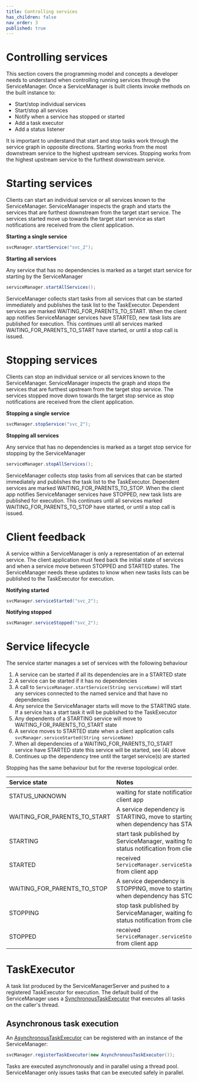 ```yaml
---
title: Controlling services
has_children: false
nav_order: 3
published: true
---
```

# Controlling services
This section covers the programming model and concepts a developer needs to understand when controlling running services
through the ServiceManager. Once a ServiceManager is built clients invoke methods on the built instance to:
- Start/stop individual services
- Start/stop all services
- Notify when a service has stopped or started
- Add a task executor
- Add a status listener

It is important to understand that start and stop tasks work through the service graph in opposite directions. Starting
works from the most downstream service to the highest upstream services. Stopping works from the highest upstream service
to the furthest downstream service.

# Starting services
Clients can start an individual service or all services known to the ServiceManager. ServiceManager inspects the graph
and starts the services that are furthest downstream from the target start service. The services started move up towards
the target start service as start notifications are received from the client application. 

**Starting a single service**
```java
svcManager.startService("svc_2");
```

**Starting all services**

Any service that has no dependencies is marked as a target start service for starting by the ServiceManager
```java
serviceManager.startAllServices();
```

ServiceManager collects start tasks from all services that can be started immediately and publishes the task list to the
TaskExecutor. Dependent services are marked WAITING_FOR_PARENTS_TO_START. When the client app notifies ServiceManager
services have STARTED, new task lists are published for execution. This continues until all services marked
WAITING_FOR_PARENTS_TO_START have started, or until a stop call is issued.

# Stopping services
Clients can stop an individual service or all services known to the ServiceManager. ServiceManager inspects the graph
and stops the services that are furthest upstream from the target stop service. The services stopped move down towards
the target stop service as stop notifications are received from the client application.

**Stopping a single service**
```java
svcManager.stopService("svc_2");
```

**Stopping all services**

Any service that has no dependencies is marked as a target stop service for stopping by the ServiceManager
```java
serviceManager.stopAllServices();
```

ServiceManager collects stop tasks from all services that can be started immediately and publishes the task list to the
TaskExecutor. Dependent services are marked WAITING_FOR_PARENTS_TO_STOP. When the client app notifies ServiceManager
services have STOPPED, new task lists are published for execution. This continues until all services marked
WAITING_FOR_PARENTS_TO_STOP have started, or until a stop call is issued.


# Client feedback
A service within a ServiceManager is only a representation of an external service. The client application must feed back 
the initial state of services and when a service move between STOPPED and STARTED states. The ServiceManager needs 
these updates to know when new tasks lists can be published to the TaskExecutor for execution.

**Notifying started**
```java
svcManager.serviceStarted("svc_2");
```

**Notifying stopped**
```java
svcManager.serviceStopped("svc_2");
```

# Service lifecycle

The service starter manages a set of services with the following behaviour
1. A service can be started if all its dependencies are in a STARTED state
2. A service can be started if it has no dependencies
3. A call to `ServiceManager.startService(String serviceName)` will start any services connected to the named service and that have no dependencies
4. Any service the ServiceManager starts will move to the STARTING state. If a service has a start task it will be published to the TaskExecutor
5. Any dependents of a STARTING service will move to WAITING_FOR_PARENTS_TO_START state
6. A service moves to STARTED state when a client application calls `svcManager.serviceStarted(String serviceName)`
7. When all dependencies of a WAITING_FOR_PARENTS_TO_START service have STARTED state this service will be started, see (4) above
8. Continues up the dependency tree until the target service(s) are started

Stopping has the same behaviour but for the reverse topological order.


| Service state                | Notes                                                                                   |
|:-----------------------------|:----------------------------------------------------------------------------------------|
| STATUS_UNKNOWN               | waiting for state notification from client app                                          |
| WAITING_FOR_PARENTS_TO_START | A service dependency is STARTING, move to starting when dependency has STARTED          |
| STARTING                     | start task published by ServiceManager, waiting for status notification from client app |
| STARTED                      | received `ServiceManager.serviceStarted()` from client app                              |
| WAITING_FOR_PARENTS_TO_STOP  | A service dependency is STOPPING, move to starting when dependency has STOPPED          |
| STOPPING                     | stop task published by ServiceManager, waiting for status notification from client app  |
| STOPPED                      | received `ServiceManager.serviceStopped()` from client app                              |


# TaskExecutor
A task list produced by the ServiceManagerServer and pushed to a registered TaskExecutor for execution. The default build
of the ServiceManager uses a [SynchronousTaskExecutor](https://github.com/gregv12/fluxtion-service-starter/blob/master/src/main/java/com/fluxtion/example/servicestater/helpers/SynchronousTaskExecutor.java)
that executes all tasks on the caller's thread.

## Asynchronous task execution
An [AsynchronousTaskExecutor](https://github.com/gregv12/fluxtion-service-starter/blob/master/src/main/java/com/fluxtion/example/servicestater/helpers/AsynchronousTaskExecutor.java)
can be registered with an instance of the ServiceManager:

```java
svcManager.registerTaskExecutor(new AsynchronousTaskExecutor());
```
Tasks are executed asynchronously and in parallel using a thread pool. ServiceManager only issues tasks that can be executed
safely in parallel.